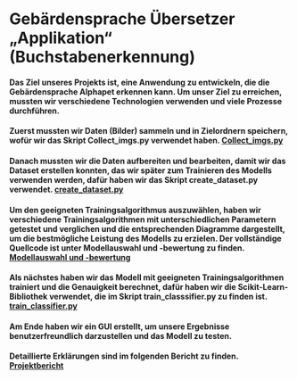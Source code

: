# Gebärdensprache Übersetzer „Applikation“ (Buchstabenerkennung)

#### Das Ziel unseres Projekts ist, eine Anwendung zu entwickeln, die die Gebärdensprache Alphapet erkennen kann. Um unser Ziel zu erreichen, mussten wir verschiedene Technologien verwenden und viele Prozesse durchführen.
#### Zuerst mussten wir Daten (Bilder) sammeln und in Zielordnern speichern, wofür wir das Skript Collect_imgs.py verwendet haben. [Collect_imgs.py](https://github.com/MaMH20/GUI-fuer-Geberdensprache-Uebersetzer/blob/main/Collect_imgs.py)
#### Danach mussten wir die Daten aufbereiten und bearbeiten, damit wir das Dataset erstellen konnten, das wir später zum Trainieren des Modells verwenden werden, dafür haben wir das Skript create_dataset.py verwendet. [create_dataset.py](https://github.com/MaMH20/GUI-fuer-Geberdensprache-Uebersetzer/blob/main/create_dataset.py)

#### Um den geeigneten Trainingsalgorithmus auszuwählen, haben wir verschiedene Trainingsalgorithmen mit unterschiedlichen Parametern getestet und verglichen und die entsprechenden Diagramme dargestellt, um die bestmögliche Leistung des Modells zu erzielen. Der vollständige Quellcode ist unter Modellauswahl und -bewertung zu finden. [Modellauswahl und -bewertung](https://github.com/MaMH20/GUI-fuer-Geberdensprache-Uebersetzer/blob/main/Modelauswahl%20und%20Bewertung.ipynb)

#### Als nächstes haben wir das Modell mit geeigneten Trainingsalgorithmen trainiert und die Genauigkeit berechnet, dafür haben wir die Scikit-Learn-Bibliothek verwendet, die im Skript train_classsifier.py zu finden ist. [train_classifier.py](https://github.com/MaMH20/GUI-fuer-Geberdensprache-Uebersetzer/blob/main/train_classifier.py)

#### Am Ende haben wir ein GUI erstellt, um unsere Ergebnisse benutzerfreundlich darzustellen und das Modell zu testen. 
#### Detaillierte Erklärungen sind im folgenden Bericht zu finden. [Projektbericht](https://github.com/MaMH20/GUI-fuer-Geberdensprache-Uebersetzer/blob/main/Projektbericht.pdf)
